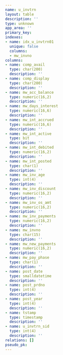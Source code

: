 ```yaml
---
name: u_invtrn
layout: table
description: ''
type: unknown
app_area: ''
primary_key: 
indexes:
- name: idx_u_invtrn01
  unique: false
  columns:
  - mw_invno
columns:
- name: comp_avail
  type: char(200)
  description: ''
- name: comp_display
  type: char(200)
  description: ''
- name: mw_acc_balance
  type: numeric(16,2)
  description: ''
- name: mw_days_interest
  type: numeric(16,6)
  description: ''
- name: mw_int_accrued
  type: numeric(16,6)
  description: ''
- name: mw_int_active
  type: bit
  description: ''
- name: mw_int_debited
  type: numeric(16,2)
  description: ''
- name: mw_int_posted
  type: char(1)
  description: ''
- name: mw_inv_age
  type: int(4)
  description: ''
- name: mw_inv_discount
  type: numeric(16,2)
  description: ''
- name: mw_inv_os_amt
  type: numeric(16,2)
  description: ''
- name: mw_inv_payments
  type: numeric(16,2)
  description: ''
- name: mw_invno
  type: char(15)
  description: ''
- name: mw_new_payments
  type: numeric(16,2)
  description: ''
- name: mw_pay_phase
  type: char(1)
  description: ''
- name: post_date
  type: smalldatetime
  description: ''
- name: post_prdno
  type: int(4)
  description: ''
- name: post_year
  type: int(4)
  description: ''
- name: tstamp
  type: timestamp
  description: ''
- name: u_invtrn_sid
  type: int(4)
  description: ''
relations: []
pseudo_pk: 
---
```


